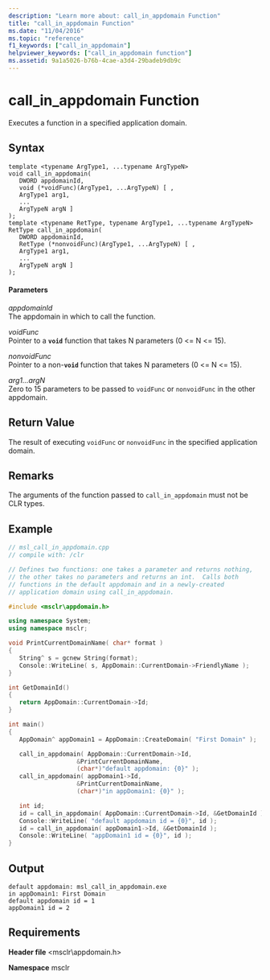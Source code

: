 ```yaml
---
description: "Learn more about: call_in_appdomain Function"
title: "call_in_appdomain Function"
ms.date: "11/04/2016"
ms.topic: "reference"
f1_keywords: ["call_in_appdomain"]
helpviewer_keywords: ["call_in_appdomain function"]
ms.assetid: 9a1a5026-b76b-4cae-a3d4-29badeb9db9c
---
```

# call_in_appdomain Function

Executes a function in a specified application domain.

## Syntax

```
template <typename ArgType1, ...typename ArgTypeN>
void call_in_appdomain(
   DWORD appdomainId,
   void (*voidFunc)(ArgType1, ...ArgTypeN) [ ,
   ArgType1 arg1,
   ...
   ArgTypeN argN ]
);
template <typename RetType, typename ArgType1, ...typename ArgTypeN>
RetType call_in_appdomain(
   DWORD appdomainId,
   RetType (*nonvoidFunc)(ArgType1, ...ArgTypeN) [ ,
   ArgType1 arg1,
   ...
   ArgTypeN argN ]
);
```

#### Parameters

*appdomainId*<br/>
The appdomain in which to call the function.

*voidFunc*<br/>
Pointer to a **`void`** function that takes N parameters (0 <= N <= 15).

*nonvoidFunc*<br/>
Pointer to a non-**`void`** function that takes N parameters (0 <= N <= 15).

*arg1...argN*<br/>
Zero to 15 parameters to be passed to `voidFunc` or `nonvoidFunc` in the other appdomain.

## Return Value

The result of executing `voidFunc` or `nonvoidFunc` in the specified application domain.

## Remarks

The arguments of the function passed to `call_in_appdomain` must not be CLR types.

## Example

```cpp
// msl_call_in_appdomain.cpp
// compile with: /clr

// Defines two functions: one takes a parameter and returns nothing,
// the other takes no parameters and returns an int.  Calls both
// functions in the default appdomain and in a newly-created
// application domain using call_in_appdomain.

#include <msclr\appdomain.h>

using namespace System;
using namespace msclr;

void PrintCurrentDomainName( char* format )
{
   String^ s = gcnew String(format);
   Console::WriteLine( s, AppDomain::CurrentDomain->FriendlyName );
}

int GetDomainId()
{
   return AppDomain::CurrentDomain->Id;
}

int main()
{
   AppDomain^ appDomain1 = AppDomain::CreateDomain( "First Domain" );

   call_in_appdomain( AppDomain::CurrentDomain->Id,
                   &PrintCurrentDomainName,
                   (char*)"default appdomain: {0}" );
   call_in_appdomain( appDomain1->Id,
                   &PrintCurrentDomainName,
                   (char*)"in appDomain1: {0}" );

   int id;
   id = call_in_appdomain( AppDomain::CurrentDomain->Id, &GetDomainId );
   Console::WriteLine( "default appdomain id = {0}", id );
   id = call_in_appdomain( appDomain1->Id, &GetDomainId );
   Console::WriteLine( "appDomain1 id = {0}", id );
}
```

## Output

```
default appdomain: msl_call_in_appdomain.exe
in appDomain1: First Domain
default appdomain id = 1
appDomain1 id = 2
```

## Requirements

**Header file** \<msclr\appdomain.h>

**Namespace** msclr
